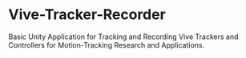 # Vive-Tracker-Recorder
Basic Unity Application for Tracking and Recording Vive Trackers and Controllers for Motion-Tracking Research and Applications.
